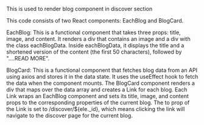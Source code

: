 This is used to render blog component in discover section

This code consists of two React components: EachBlog and BlogCard.

EachBlog: This is a functional component that takes three props: title, image, and content. It renders a div that contains an image and a div with the class eachBlogData. Inside eachBlogData, it displays the title and a shortened version of the content (the first 50 characters), followed by "....READ MORE".

BlogCard: This is a functional component that fetches blog data from an API using axios and stores it in the data state. It uses the useEffect hook to fetch the data when the component mounts. The BlogCard component renders a div that maps over the data array and creates a Link for each blog. Each Link wraps an EachBlog component and sets its title, image, and content props to the corresponding properties of the current blog. The to prop of the Link is set to /discover/${ele.\_id}, which means clicking the link will navigate to the discover page for the current blog.
